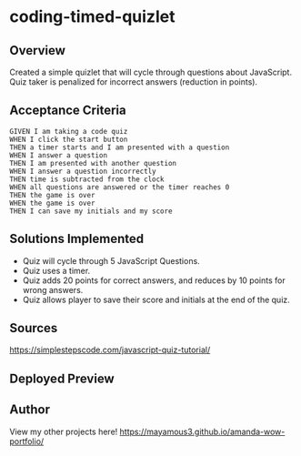 # coding-timed-quizlet
## Overview
Created a simple quizlet that will cycle through questions about JavaScript. Quiz taker is penalized for incorrect answers (reduction in points).

## Acceptance Criteria 
```
GIVEN I am taking a code quiz
WHEN I click the start button
THEN a timer starts and I am presented with a question
WHEN I answer a question
THEN I am presented with another question
WHEN I answer a question incorrectly
THEN time is subtracted from the clock
WHEN all questions are answered or the timer reaches 0
THEN the game is over
WHEN the game is over
THEN I can save my initials and my score
```

## Solutions Implemented

- Quiz will cycle through 5 JavaScript Questions.
- Quiz uses a timer.
- Quiz adds 20 points for correct answers, and reduces by 10 points for wrong answers.
- Quiz allows player to save their score and initials at the end of the quiz.

## Sources
https://simplestepscode.com/javascript-quiz-tutorial/

## Deployed Preview

## Author
View my other projects here! 
https://mayamous3.github.io/amanda-wow-portfolio/